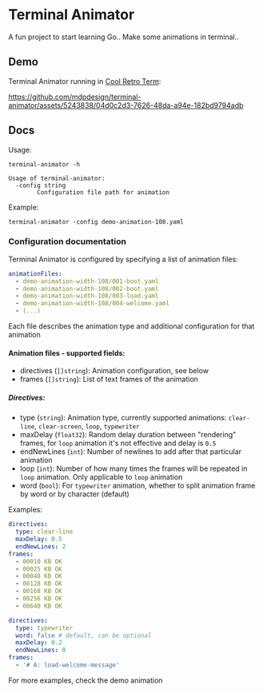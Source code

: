# Terminal Animator

A fun project to start learning Go.. Make some animations in terminal..

## Demo

Terminal Animator running in [Cool Retro Term](https://github.com/Swordfish90/cool-retro-term):

https://github.com/mdpdesign/terminal-animator/assets/5243838/04d0c2d3-7626-48da-a94e-182bd9794adb

## Docs

Usage:

```shell
terminal-animator -h

Usage of terminal-animator:
  -config string
        Configuration file path for animation
```

Example:

```shell
terminal-animator -config demo-animation-108.yaml
```

### Configuration documentation

Terminal Animator is configured by specifying a list of animation files:

```yaml
animationFiles:
  - demo-animation-width-108/001-boot.yaml
  - demo-animation-width-108/002-boot.yaml
  - demo-animation-width-108/003-load.yaml
  - demo-animation-width-108/004-welcome.yaml
  - (...)
```

Each file describes the animation type and additional configuration for that animation

#### Animation files - supported fields:

- directives (`[]string`): Animation configuration, see below
- frames (`[]string`): List of text frames of the animation

##### Directives:

- type (`string`): Animation type, currently supported animations: `clear-line`, `clear-screen`,
`loop`, `typewriter`
- maxDelay (`float32`): Random delay duration between "rendering" frames, for `loop` animation
it's not effective and delay is `0.5`
- endNewLines (`int`): Number of newlines to add after that particular animation
- loop (`int`): Number of how many times the frames will be repeated in `loop` animation.
Only applicable to `loop` animation
- word (`bool`): For `typewriter` animation, whether to split animation frame by word
or by character (default)

Examples:

```yaml
directives:
  type: clear-line
  maxDelay: 0.5
  endNewLines: 2
frames:
  - 00010 KB OK
  - 00025 KB OK
  - 00048 KB OK
  - 00128 KB OK
  - 00168 KB OK
  - 00256 KB OK
  - 00640 KB OK
```

```yaml
directives:
  type: typewriter
  word: false # default, can be optional
  maxDelay: 0.2
  endNewLines: 0
frames:
  - '# A: load-welcome-message'
```

For more examples, check the demo animation
